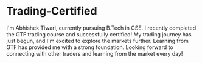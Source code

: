# Trading-Certified
I'm Abhishek Tiwari, currently pursuing B.Tech in CSE. I recently completed the GTF trading course and successfully certified! My trading journey has just begun, and I'm excited to explore the markets further. Learning from GTF has provided me with a strong foundation. Looking forward to connecting with other traders and learning from the market every day!
